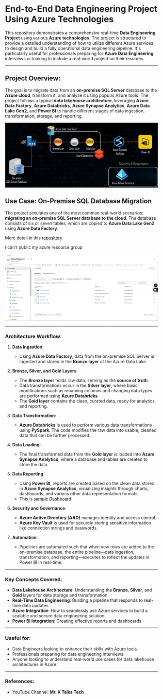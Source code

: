 # End-to-End Data Engineering Project Using Azure Technologies

This repository demonstrates a comprehensive real-time **Data Engineering Project** using various **Azure technologies**. The project is structured to provide a detailed understanding of how to utilize different Azure services to design and build a fully operational data engineering pipeline. It's particularly useful for professionals preparing for **Azure Data Engineering** interviews or looking to include a real-world project on their resumes.

---

## **Project Overview:**
The goal is to migrate data from an **on-premise SQL Server** database to the **Azure cloud**, transform it, and analyze it using popular Azure tools. The project follows a typical **data lakehouse architecture**, leveraging **Azure Data Factory**, **Azure Databricks**, **Azure Synapse Analytics**, **Azure Data Lake Gen2**, and **Power BI** to handle different stages of data ingestion, transformation, storage, and reporting.

![flow](Screenshot/flow.png)

## **Use Case: On-Premise SQL Database Migration**
The project simulates one of the most common real-world scenarios: **migrating an on-premise SQL Server database to the cloud**. The database consists of six or seven tables, which are copied to **Azure Data Lake Gen2** using **Azure Data Factory**.

More detail in this [repository](https://github.com/duan-n2d/AdventureWork2019LT-Project-Azure-Data-Factory)

I can't public my azure resource group

![ResourceGroup](Screenshot/ResourceGroup.PNG)

---

### **Architecture Workflow:**
1. **Data Ingestion**:
   - Using **Azure Data Factory**, data from the on-premise SQL Server is ingested and stored in the **Bronze layer** of the Azure Data Lake.

2. **Bronze, Silver, and Gold Layers**:
   - The **Bronze layer** holds raw data, serving as the **source of truth**.
   - Data transformations occur in the **Silver layer**, where basic modifications such as renaming columns and changing data types are performed using **Azure Databricks**.
   - The **Gold layer** contains the clean, curated data, ready for analytics and reporting.

3. **Data Transformation**:
   - **Azure Databricks** is used to perform various data transformations using **PySpark**. The code modifies the raw data into usable, cleaned data that can be further processed.

4. **Data Loading**:
   - The final transformed data from the **Gold layer** is loaded into **Azure Synapse Analytics**, where a database and tables are created to store the data.

5. **Data Reporting**:
   - Using **Power BI**, reports are created based on the clean data stored in **Azure Synapse Analytics**, visualizing insights through charts, dashboards, and various other data representation formats.
   - This is [sample Dashboard](Awlt.pbix)

6. **Security and Governance**:
   - **Azure Active Directory (AAD)** manages identity and access control.
   - **Azure Key Vault** is used for securely storing sensitive information like connection strings and passwords.

7. **Automation**:
   - Pipelines are automated such that when new rows are added to the on-premise database, the entire pipeline—data ingestion, transformation, and reporting—executes to reflect the updates in Power BI in real-time.

---

### **Key Concepts Covered:**
- **Data Lakehouse Architecture**: Understanding the **Bronze**, **Silver**, and **Gold** layers for data storage and transformation.
- **Real-Time Data Engineering**: Building a pipeline that responds to real-time data updates.
- **Azure Integration**: How to seamlessly use Azure services to build a scalable and secure data engineering solution.
- **Power BI Integration**: Creating effective reports and dashboards.

---

### **Useful for:**
- Data Engineers looking to enhance their skills with Azure tools.
- Professionals preparing for data engineering interviews.
- Anyone looking to understand real-world use cases for data lakehouse architectures in Azure.
  
---

### **References:**
- YouTube Channel: **Mr. K Talks Tech**
